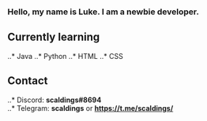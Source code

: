 ### Hello, my name is Luke. I am a newbie developer.

## Currently learning  
..* Java
..* Python
..* HTML
..* CSS

## Contact  
..* Discord: **scaldings#8694**  
..* Telegram: **scaldings** or **https://t.me/scaldings/**
